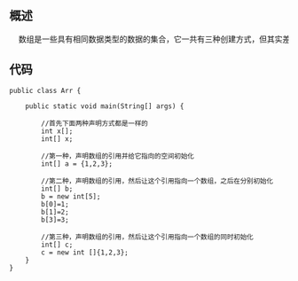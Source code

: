 ## 概述
<pre>
  数组是一些具有相同数据类型的数据的集合，它一共有三种创建方式，但其实差别都不大。
</pre>

## 代码
```
public class Arr {

	public static void main(String[] args) {
		
		//首先下面两种声明方式都是一样的
		int x[];
		int[] x;
		
		//第一种，声明数组的引用并给它指向的空间初始化
		int[] a = {1,2,3};
		
		//第二种，声明数组的引用，然后让这个引用指向一个数组，之后在分别初始化
		int[] b;
		b = new int[5];
		b[0]=1;
		b[1]=2;
		b[3]=3;
		
		//第三种，声明数组的引用，然后让这个引用指向一个数组的同时初始化
		int[] c;
		c = new int []{1,2,3};
	}
}
```
